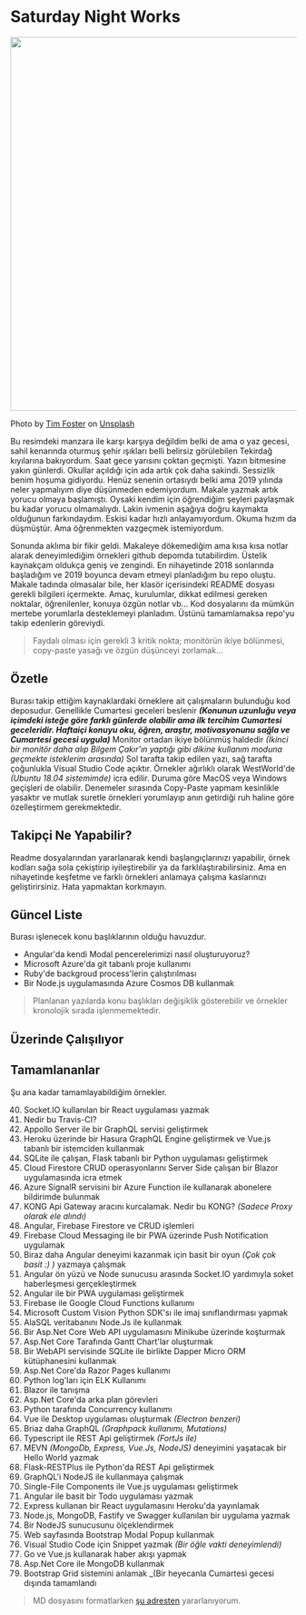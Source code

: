 # Saturday Night Works

<img src="tim-foster-387975-unsplash.jpg" width="1024" height="658">

Photo by [Tim Foster](https://unsplash.com/@timberfoster) on [Unsplash](https://unsplash.com/)

Bu resimdeki manzara ile karşı karşıya değildim belki de ama o yaz gecesi, sahil kenarında oturmuş şehir ışıkları belli belirsiz görülebilen Tekirdağ kıyılarına bakıyordum. Saat gece yarısını çoktan geçmişti. Yazın bitmesine yakın günlerdi. Okullar açıldığı için ada artık çok daha sakindi. Sessizlik benim hoşuma gidiyordu. Henüz senenin ortasıydı belki ama 2019 yılında neler yapmalıyım diye düşünmeden edemiyordum. Makale yazmak artık yorucu olmaya başlamıştı. Oysaki kendim için öğrendiğim şeyleri paylaşmak bu kadar yorucu olmamalıydı. Lakin ivmenin aşağıya doğru kaymakta olduğunun farkındaydım. Eskisi kadar hızlı anlayamıyordum. Okuma hızım da düşmüştür. Ama öğrenmekten vazgeçmek istemiyordum. 

Sonunda aklıma bir fikir geldi. Makaleye dökemediğim ama kısa kısa notlar alarak deneyimlediğim örnekleri github depomda tutabilirdim. Üstelik kaynakçam oldukça geniş ve zengindi. En nihayetinde 2018 sonlarında başladığım ve 2019 boyunca devam etmeyi planladığım bu repo oluştu. Makale tadında olmasalar bile, her klasör içerisindeki README dosyası gerekli bilgileri içermekte. Amaç, kurulumlar, dikkat edilmesi gereken noktalar, öğrenilenler, konuya özgün notlar vb... Kod dosyalarını da mümkün mertebe yorumlarla desteklemeyi planladım. Üstünü tamamlamaksa repo'yu takip edenlerin göreviydi.

>Faydalı olması için gerekli 3 kritik nokta; monitörün ikiye bölünmesi, copy-paste yasağı ve özgün düşünceyi zorlamak...

## Özetle

Burası takip ettiğim kaynaklardaki örneklere ait çalışmaların bulunduğu kod deposudur. Genellikle Cumartesi geceleri beslenir _**(Konunun uzunluğu veya içimdeki isteğe göre farklı günlerde olabilir ama ilk tercihim Cumartesi geceleridir. Haftaiçi konuyu oku, öğren, araştır, motivasyonunu sağla ve Cumartesi gecesi uygula)**_ Monitor ortadan ikiye bölünmüş haldedir _(İkinci bir monitör daha alıp Bilgem Çakır'ın yaptığı gibi dikine kullanım moduna geçmekte isteklerim arasında)_ Sol tarafta takip edilen yazı, sağ tarafta çoğunlukla Visual Studio Code açıktır. Örnekler ağırlıklı olarak WestWorld'de _(Ubuntu 18.04 sistemimde)_ icra edilir. Duruma göre MacOS veya Windows geçişleri de olabilir. Denemeler sırasında Copy-Paste yapmam kesinlikle yasaktır ve mutlak suretle örnekleri yorumlayıp anın getirdiği ruh haline göre özelleştirmem gerekmektedir.

## Takipçi Ne Yapabilir?

Readme dosyalarından yararlanarak kendi başlangıçlarınızı yapabilir, örnek kodları sağa sola çekiştirip iyileştirebilir ya da farklılaştırabilirsiniz. Ama en nihayetinde keşfetme ve farklı örnekleri anlamaya çalışma kaslarınızı geliştirirsiniz. Hata yapmaktan korkmayın.

## Güncel Liste

Burası işlenecek konu başlıklarının olduğu havuzdur.

- Angular'da kendi Modal pencerelerimizi nasıl oluşturuyoruz?
- Microsoft Azure'da git tabanlı proje kullanımı
- Ruby'de backgroud process'lerin çalıştırılması
- Bir Node.js uygulamasında Azure Cosmos DB kullanmak

> Planlanan yazılarda konu başlıkları değişiklik gösterebilir ve örnekler kronolojik sırada işlenmemektedir.

## Üzerinde Çalışılıyor

## Tamamlananlar

Şu ana kadar tamamlayabildiğim örnekler.

40. Socket.IO kullanılan bir React uygulaması yazmak
39. Nedir bu Travis-CI?
38. Appollo Server ile bir GraphQL servisi geliştirmek
37. Heroku üzerinde bir Hasura GraphQL Engine geliştirmek ve Vue.js tabanlı bir istemciden kullanmak
36. SQLite ile çalışan, Flask tabanlı bir Python uygulaması geliştirmek
35. Cloud Firestore CRUD operasyonlarını Server Side çalışan bir Blazor uygulamasında icra etmek
34. Azure SignalR servisini bir Azure Function ile kullanarak abonelere bildirimde bulunmak
33. KONG Api Gateway aracını kurcalamak. Nedir bu KONG? _(Sadece Proxy olarak ele alındı)_
32. Angular, Firebase Firestore ve CRUD işlemleri
31. Firebase Cloud Messaging ile bir PWA üzerinde Push Notification uygulamak
30. Biraz daha Angular deneyimi kazanmak için basit bir oyun _(Çok çok basit :) )_ yazmaya çalışmak
29. Angular ön yüzü ve Node sunucusu arasında Socket.IO yardımıyla soket haberleşmesi gerçekleştirmek
28. Angular ile bir PWA uygulaması geliştirmek
27. Firebase ile Google Cloud Functions kullanımı
26. Microsoft Custom Vision Python SDK'sı ile imaj sınıflandırması yapmak
25. AlaSQL veritabanını Node.Js ile kullanmak
24. Bir Asp.Net Core Web API uygulamasını Minikube üzerinde koşturmak
23. Asp.Net Core Tarafında Gantt Chart'lar oluşturmak
22. Bir WebAPI servisinde SQLite ile birlikte Dapper Micro ORM kütüphanesini kullanmak
21. Asp.Net Core'da Razor Pages kullanımı
20. Python log'ları için ELK Kullanımı
19. Blazor ile tanışma
18. Asp.Net Core'da arka plan görevleri
17. Python tarafında Concurrency kullanımı
16. Vue ile Desktop uygulaması oluşturmak _(Electron benzeri)_
15. Briaz daha GraphQL _(Graphpack kullanımı, Mutations)_
14. Typescript ile REST Api geliştirmek _(FortJs ile)_
13. MEVN _(MongoDb, Express, Vue.Js, NodeJS)_ deneyimini yaşatacak bir Hello World yazmak
12. Flask-RESTPlus ile Python'da REST Api geliştirmek
11. GraphQL'i NodeJS ile kullanmaya çalışmak
10. Single-File Components ile Vue.js uygulaması geliştirmek
09. Angular ile basit bir Todo uygulaması yazmak
08. Express kullanan bir React uygulamasını Heroku'da yayınlamak
07. Node.js, MongoDB, Fastify ve Swagger kullanılan bir uygulama yazmak
06. Bir NodeJS sunucusunu ölçeklendirmek
05. Web sayfasında Bootstrap Modal Popup kullanmak
04. Visual Studio Code için Snippet yazmak _(Bir öğle vakti deneyimlendi)_
03. Go ve Vue.js kullanarak haber akışı yapmak
02. Asp.Net Core ile MongoDB kullanmak
01. Bootstrap Grid sistemini anlamak _(Bir heyecanla Cumartesi gecesi dışında tamamlandı

> MD dosyasını formatlarken [şu adresten](https://github.com/adam-p/markdown-here/wiki/Markdown-Cheatsheet) yararlanıyorum.